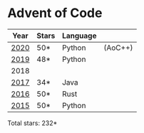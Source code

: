 # Advent of Code

| Year          | Stars | Language |         |
| ------------- | ----- | -------- | ------- |
| [2020](/2020) | 50*   | Python   | (AoC++) |
| [2019](/2019) | 48*   | Python   |         |
|  2018         |       |          |         |
| [2017](/2017) | 34*   | Java     |         |
| [2016](/2016) | 50*   | Rust     |         |
| [2015](/2015) | 50*   | Python   |         |

Total stars: 232*